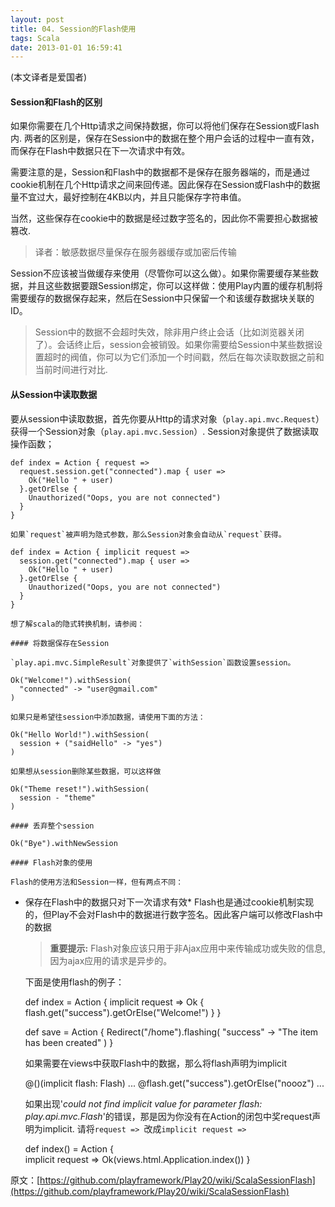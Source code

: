```yaml
---
layout: post
title: 04. Session的Flash使用
tags: Scala
date: 2013-01-01 16:59:41
---
```


(本文译者是爱国者)

#### Session和Flash的区别

如果你需要在几个Http请求之间保持数据，你可以将他们保存在Session或Flash内. 两者的区别是，保存在Session中的数据在整个用户会话的过程中一直有效，而保存在Flash中数据只在下一次请求中有效。

需要注意的是，Session和Flash中的数据都不是保存在服务器端的，而是通过cookie机制在几个Http请求之间来回传递。因此保存在Session或Flash中的数据量不宜过大，最好控制在4KB以内，并且只能保存字符串值。

当然，这些保存在cookie中的数据是经过数字签名的，因此你不需要担心数据被篡改.

> 译者：敏感数据尽量保存在服务器缓存或加密后传输

Session不应该被当做缓存来使用（尽管你可以这么做）。如果你需要缓存某些数据，并且这些数据要跟Session绑定，你可以这样做：使用Play内置的缓存机制将需要缓存的数据保存起来，然后在Session中只保留一个和该缓存数据块关联的ID。

> Session中的数据不会超时失效，除非用户终止会话（比如浏览器关闭了）。会话终止后，session会被销毁。如果你需要给Session中某些数据设置超时的阀值，你可以为它们添加一个时间戳，然后在每次读取数据之前和当前时间进行对比.

#### 从Session中读取数据

要从session中读取数据，首先你要从Http的请求对象（`play.api.mvc.Request`）获得一个Session对象（`play.api.mvc.Session`）. Session对象提供了数据读取操作函数；

    def index = Action { request =>
      request.session.get("connected").map { user =>
        Ok("Hello " + user)
      }.getOrElse {
        Unauthorized("Oops, you are not connected")
      }
    }

    如果`request`被声明为隐式参数，那么Session对象会自动从`request`获得。

    def index = Action { implicit request =>
      session.get("connected").map { user =>
        Ok("Hello " + user)
      }.getOrElse {
        Unauthorized("Oops, you are not connected")
      }
    }

    想了解scala的隐式转换机制，请参阅：

    #### 将数据保存在Session

    `play.api.mvc.SimpleResult`对象提供了`withSession`函数设置session。

    Ok("Welcome!").withSession(
      "connected" -> "user@gmail.com"
    )

    如果只是希望往session中添加数据，请使用下面的方法：

    Ok("Hello World!").withSession(
      session + ("saidHello" -> "yes")
    )

    如果想从session删除某些数据，可以这样做

    Ok("Theme reset!").withSession(
      session - "theme"
    )

    #### 丢弃整个session

    Ok("Bye").withNewSession

    #### Flash对象的使用

    Flash的使用方法和Session一样，但有两点不同：

*   保存在Flash中的数据只对下一次请求有效*   Flash也是通过cookie机制实现的，但Play不会对Flash中的数据进行数字签名。因此客户端可以修改Flash中的数据
    > **重要提示:** Flash对象应该只用于非Ajax应用中来传输成功或失败的信息, 因为ajax应用的请求是异步的。

    下面是使用flash的例子：

    def index = Action { implicit request =>
      Ok {
        flash.get("success").getOrElse("Welcome!")
      }
    }

    def save = Action {
      Redirect("/home").flashing(
        "success" -> "The item has been created"
      )
    }

    如果需要在views中获取Flash中的数据，那么将flash声明为implicit

    @()(implicit flash: Flash)
    ...
    @flash.get("success").getOrElse("noooz")
    ...

    如果出现'_could not find implicit value for parameter flash: play.api.mvc.Flash_'的错误，那是因为你没有在Action的闭包中奖request声明为implicit. 请将`request => `改成`implicit request =>`

    def index() = Action {   
      implicit request =>
        Ok(views.html.Application.index())
    }

原文：[https://github.com/playframework/Play20/wiki/ScalaSessionFlash](https://github.com/playframework/Play20/wiki/ScalaSessionFlash)
